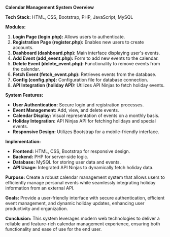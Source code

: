 **Calendar Management System Overview**

**Tech Stack:** HTML, CSS, Bootstrap, PHP, JavaScript, MySQL

**Modules:**
1. **Login Page (login.php):** Allows users to authenticate.
2. **Registration Page (register.php):** Enables new users to create accounts.
3. **Dashboard (dashboard.php):** Main interface displaying user's events.
4. **Add Event (add_event.php):** Form to add new events to the calendar.
5. **Delete Event (delete_event.php):** Functionality to remove events from the calendar.
6. **Fetch Event (fetch_event.php):** Retrieves events from the database.
7. **Config (config.php):** Configuration file for database connection.
8. **API Integration (holiday API):** Utilizes API Ninjas to fetch holiday events.

**System Features:**
- **User Authentication:** Secure login and registration processes.
- **Event Management:** Add, view, and delete events.
- **Calendar Display:** Visual representation of events on a monthly basis.
- **Holiday Integration:** API Ninjas API for fetching holidays and special events.
- **Responsive Design:** Utilizes Bootstrap for a mobile-friendly interface.
  
**Implementation:**
- **Frontend:** HTML, CSS, Bootstrap for responsive design.
- **Backend:** PHP for server-side logic.
- **Database:** MySQL for storing user data and events.
- **API Usage:** Integrated API Ninjas to dynamically fetch holiday data.

**Purpose:** 
Create a robust calendar management system that allows users to efficiently manage personal events while seamlessly integrating holiday information from an external API.

**Goals:** 
Provide a user-friendly interface with secure authentication, efficient event management, and dynamic holiday updates, enhancing user productivity and organization.

**Conclusion:**
This system leverages modern web technologies to deliver a reliable and feature-rich calendar management experience, ensuring both functionality and ease of use for the end user.

